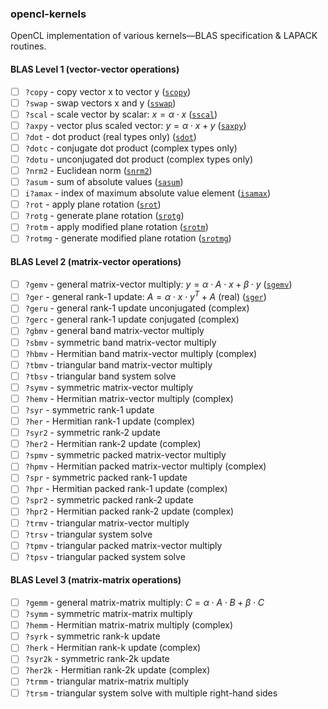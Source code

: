 ### opencl-kernels

OpenCL implementation of various kernels—BLAS specification & LAPACK routines.

#### BLAS Level 1 (vector-vector operations)

- [ ] `?copy` - copy vector x to vector y ([`scopy`](/src/blas/L1/scopy.cl))
- [ ] `?swap` - swap vectors x and y ([`sswap`](/src/blas/L1/sswap.cl))
- [ ] `?scal` - scale vector by scalar: $x = \alpha \cdot x$ ([`sscal`](/src/blas/L1/sscal.cl))
- [ ] `?axpy` - vector plus scaled vector: $y = \alpha \cdot x + y$ ([`saxpy`](/src/blas/L1/saxpy.cl))
- [ ] `?dot` - dot product (real types only) ([`sdot`](/src/blas/L1/sdot.cl))
- [ ] `?dotc` - conjugate dot product (complex types only)
- [ ] `?dotu` - unconjugated dot product (complex types only)
- [ ] `?nrm2` - Euclidean norm ([`snrm2`](/src/blas/L1/snrm2.cl))
- [ ] `?asum` - sum of absolute values ([`sasum`](/src/blas/L1/sasum.cl))
- [ ] `i?amax` - index of maximum absolute value element ([`isamax`](/src/blas/L1/isamax.cl))
- [ ] `?rot` - apply plane rotation ([`srot`](/src/blas/L1/srot.cl))
- [ ] `?rotg` - generate plane rotation ([`srotg`](/src/blas/L1/srotg.cl))
- [ ] `?rotm` - apply modified plane rotation ([`srotm`](/src/blas/L1/srotm.cl))
- [ ] `?rotmg` - generate modified plane rotation ([`srotmg`](/src/blas/L1/srotmg.cl))

#### BLAS Level 2 (matrix-vector operations)

- [ ] `?gemv` - general matrix-vector multiply: $y = \alpha \cdot A \cdot x + \beta \cdot y$ ([`sgemv`](/src/blas/L2/sgemv.cl))
- [ ] `?ger` - general rank-1 update: $A = \alpha \cdot x \cdot y^T + A$ (real) ([`sger`](/src/blas/L2/sger.cl))
- [ ] `?geru` - general rank-1 update unconjugated (complex)
- [ ] `?gerc` - general rank-1 update conjugated (complex)
- [ ] `?gbmv` - general band matrix-vector multiply
- [ ] `?sbmv` - symmetric band matrix-vector multiply
- [ ] `?hbmv` - Hermitian band matrix-vector multiply (complex)
- [ ] `?tbmv` - triangular band matrix-vector multiply
- [ ] `?tbsv` - triangular band system solve
- [ ] `?symv` - symmetric matrix-vector multiply
- [ ] `?hemv` - Hermitian matrix-vector multiply (complex)
- [ ] `?syr` - symmetric rank-1 update
- [ ] `?her` - Hermitian rank-1 update (complex)
- [ ] `?syr2` - symmetric rank-2 update
- [ ] `?her2` - Hermitian rank-2 update (complex)
- [ ] `?spmv` - symmetric packed matrix-vector multiply
- [ ] `?hpmv` - Hermitian packed matrix-vector multiply (complex)
- [ ] `?spr` - symmetric packed rank-1 update
- [ ] `?hpr` - Hermitian packed rank-1 update (complex)
- [ ] `?spr2` - symmetric packed rank-2 update
- [ ] `?hpr2` - Hermitian packed rank-2 update (complex)
- [ ] `?trmv` - triangular matrix-vector multiply
- [ ] `?trsv` - triangular system solve
- [ ] `?tpmv` - triangular packed matrix-vector multiply
- [ ] `?tpsv` - triangular packed system solve

#### BLAS Level 3 (matrix-matrix operations)

- [ ] `?gemm` - general matrix-matrix multiply: $C = \alpha \cdot A \cdot B + \beta \cdot C$
- [ ] `?symm` - symmetric matrix-matrix multiply
- [ ] `?hemm` - Hermitian matrix-matrix multiply (complex)
- [ ] `?syrk` - symmetric rank-k update
- [ ] `?herk` - Hermitian rank-k update (complex)
- [ ] `?syr2k` - symmetric rank-2k update
- [ ] `?her2k` - Hermitian rank-2k update (complex)
- [ ] `?trmm` - triangular matrix-matrix multiply
- [ ] `?trsm` - triangular system solve with multiple right-hand sides
